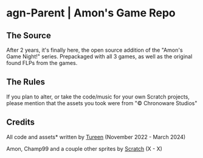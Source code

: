 # agn-Parent | Amon's Game Repo

## The Source
After 2 years, it's finally here, the open source addition of the "Amon's Game Night!" series. Prepackaged with all 3 games, as well
as the original found FLPs from the games.

## The Rules
If you plan to alter, or take the code/music for your own Scratch projects, please mention that the assets you took were from "© Chronoware Studios"

## Credits
All code and assets* written by [Tureen](https://github.com/TureenOfficial) (November 2022 - March 2024)

Amon, Champ99 and a couple other sprites by [Scratch](https://www.scratchfoundation.org/) (X - X)
